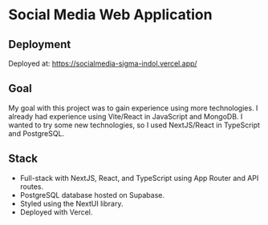 # Social Media Web Application

## Deployment
Deployed at: https://socialmedia-sigma-indol.vercel.app/

## Goal
My goal with this project was to gain experience using more technologies. I already had experience using Vite/React in JavaScript and MongoDB. I wanted to try some new technologies, so I used NextJS/React in TypeScript and PostgreSQL.

## Stack
- Full-stack with NextJS, React, and TypeScript using App Router and API routes.
- PostgreSQL database hosted on Supabase.
- Styled using the NextUI library.
- Deployed with Vercel.
